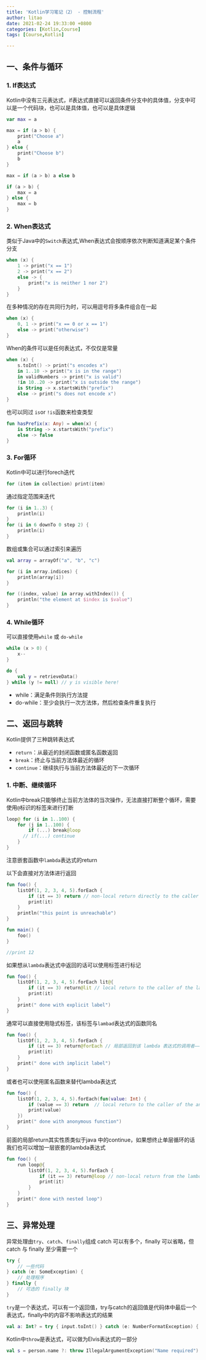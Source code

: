 ```yaml
---
title: 'Kotlin学习笔记（2） - 控制流程'
author: litao
date: 2021-02-24 19:33:00 +0800
categories: [Kotlin,Course]
tags: [Course,Kotlin]

---
```


## 一、条件与循环

### 1. If表达式

Kotlin中没有三元表达式，if表达式直接可以返回条件分支中的具体值，分支中可以是一个代码块，也可以是具体值，也可以是具体逻辑

```kotlin
var max = a

max = if (a > b) {
    print("Choose a")
    a
} else {
    print("Choose b")
    b
}

max = if (a > b) a else b

if (a > b) {
    max = a
} else {
    max = b
}
```

### 2. When表达式

类似于Java中的`Switch`表达式,When表达式会按顺序依次判断知道满足某个条件分支

```kotlin
when (x) {
    1 -> print("x == 1")
    2 -> print("x == 2")
    else -> {
        print("x is neither 1 nor 2")
    }
}
```

在多种情况的存在共同行为时，可以用逗号将多条件组合在一起

```kotlin
when (x) {
    0, 1 -> print("x == 0 or x == 1")
    else -> print("otherwise")
}
```

When的条件可以是任何表达式，不仅仅是常量

```kotlin
when (x) {
    s.toInt() -> print("s encodes x")
    in 1..10 -> print("x is in the range")
    in validNumbers -> print("x is valid")
    !in 10..20 -> print("x is outside the range")
  	is String -> x.startsWith("prefix")
    else -> print("s does not encode x")
}
```

也可以同过 `is`or `!is`函数来检查类型

```kotlin
fun hasPrefix(x: Any) = when(x) {
    is String -> x.startsWith("prefix")
    else -> false
}
```

### 3. For循环

Kotlin中可以进行forech迭代

```kotlin
for (item in collection) print(item)
```

通过指定范围来迭代

```kotlin
for (i in 1..3) {
    println(i)
}
for (i in 6 downTo 0 step 2) {
    println(i)
}
```

数组或集合可以通过索引来遍历

```kotlin
val array = arrayOf("a", "b", "c")

for (i in array.indices) {
    println(array[i])
}

for ((index, value) in array.withIndex()) {
    println("the element at $index is $value")
}
```

### 4. While循环

可以直接使用`while` 或 `do-while`

```kotlin
while (x > 0) {
    x--
}

do {
    val y = retrieveData()
} while (y != null) // y is visible here!
```

- while：满足条件则执行方法提
- do-while：至少会执行一次方法体，然后检查条件重复执行

## 二、返回与跳转

Kotlin提供了三种跳转表达式

- `return`：从最近的封闭函数或匿名函数返回
- `break`：终止与当前方法体最近的循环
- `continue`：继续执行与当前方法体最近的下一次循环

### 1. 中断、继续循环

Kotlin中break只能够终止当前方法体的当次操作，无法直接打断整个循环，需要使用`@`标识的标签来进行打断

```kotlin
loop@ for (i in 1..100) {
    for (j in 1..100) {
        if (...) break@loop
      // if(...) continue
    }
}
```

注意嵌套函数中`lambda`表达式的return

以下会直接对方法体进行返回

```kotlin
fun foo() {
    listOf(1, 2, 3, 4, 5).forEach {
        if (it == 3) return // non-local return directly to the caller of foo()
        print(it)
    }
    println("this point is unreachable")
}

fun main() {
    foo()
}

//print 12
```

如果想从`lambda`表达式中返回的话可以使用标签进行标记

```kotlin
fun foo() {
    listOf(1, 2, 3, 4, 5).forEach lit@{
        if (it == 3) return@lit // local return to the caller of the lambda - the forEach loop
        print(it)
    }
    print(" done with explicit label")
}
```

通常可以直接使用隐式标签，该标签与`lambad`表达式的函数同名

```kotlin
fun foo() {
    listOf(1, 2, 3, 4, 5).forEach {
        if (it == 3) return@forEach // 局部返回到该 lambda 表达式的调用者——forEach 循环
        print(it)
    }
    print(" done with implicit label")
}
```

或者也可以使用匿名函数来替代lambda表达式

```kotlin
fun foo() {
    listOf(1, 2, 3, 4, 5).forEach(fun(value: Int) {
        if (value == 3) return  // local return to the caller of the anonymous function - the forEach loop
        print(value)
    })
    print(" done with anonymous function")
}
```

前面的局部return其实性质类似于java 中的continue，如果想终止单层循环的话我们也可以增加一层嵌套的lambda表达式

```kotlin
fun foo() {
    run loop@{
        listOf(1, 2, 3, 4, 5).forEach {
            if (it == 3) return@loop // non-local return from the lambda passed to run
            print(it)
        }
    }
    print(" done with nested loop")
}
```

## 三、异常处理

异常处理由`try`、`catch`、`finally`组成 catch 可以有多个，finally 可以省略，但 catch 与 finally 至少需要一个

```kotlin
try {
    // 一些代码
} catch (e: SomeException) {
    // 处理程序
} finally {
    // 可选的 finally 块
}
```

`try`是一个表达式，可以有一个返回值，try与catch的返回值是代码体中最后一个表达式，finally中的内容不影响表达式的结果

```kotlin
val a: Int? = try { input.toInt() } catch (e: NumberFormatException) { null }
```

Kotlin中`throw`是表达式，可以做为Elvis表达式的一部分

```kotlin
val s = person.name ?: throw IllegalArgumentException("Name required")
```

